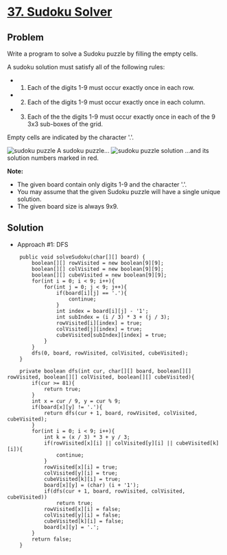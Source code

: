# <a href='https://leetcode.com/problems/sudoku-solver/'>37. Sudoku Solver</a>

## Problem
Write a program to solve a Sudoku puzzle by filling the empty cells.

A sudoku solution must satisfy all of the following rules:
- 1. Each of the digits 1-9 must occur exactly once in each row.
- 2. Each of the digits 1-9 must occur exactly once in each column.
- 3. Each of the the digits 1-9 must occur exactly once in each of the 9 3x3 sub-boxes of the grid.

Empty cells are indicated by the character '.'.

<img src='https://upload.wikimedia.org/wikipedia/commons/thumb/f/ff/Sudoku-by-L2G-20050714.svg/250px-Sudoku-by-L2G-20050714.svg.png' alt='sudoku puzzle'>
A sudoku puzzle...

<img src='https://upload.wikimedia.org/wikipedia/commons/thumb/3/31/Sudoku-by-L2G-20050714_solution.svg/250px-Sudoku-by-L2G-20050714_solution.svg.png' alt='sudoku puzzle solution'>
...and its solution numbers marked in red.

<strong>Note:</strong>
- The given board contain only digits 1-9 and the character '.'.
- You may assume that the given Sudoku puzzle will have a single unique solution.
- The given board size is always 9x9.

## Solution
- Approach #1: DFS
```
    public void solveSudoku(char[][] board) {
        boolean[][] rowVisited = new boolean[9][9];
        boolean[][] colVisited = new boolean[9][9];
        boolean[][] cubeVisited = new boolean[9][9];
        for(int i = 0; i < 9; i++){
            for(int j = 0; j < 9; j++){
                if(board[i][j] == '.'){
                    continue;
                }
                int index = board[i][j] - '1';
                int subIndex = (i / 3) * 3 + (j / 3);
                rowVisited[i][index] = true;
                colVisited[j][index] = true;
                cubeVisited[subIndex][index] = true;
            }
        }
        dfs(0, board, rowVisited, colVisited, cubeVisited);
    }
    
    private boolean dfs(int cur, char[][] board, boolean[][] rowVisited, boolean[][] colVisited, boolean[][] cubeVisited){
        if(cur >= 81){
            return true;
        }
        int x = cur / 9, y = cur % 9;
        if(board[x][y] != '.'){
            return dfs(cur + 1, board, rowVisited, colVisited, cubeVisited);
        }
        for(int i = 0; i < 9; i++){
            int k = (x / 3) * 3 + y / 3;
            if(rowVisited[x][i] || colVisited[y][i] || cubeVisited[k][i]){
                continue;
            }
            rowVisited[x][i] = true;
            colVisited[y][i] = true;
            cubeVisited[k][i] = true;
            board[x][y] = (char) (i + '1');
            if(dfs(cur + 1, board, rowVisited, colVisited, cubeVisited)) 
                return true;
            rowVisited[x][i] = false;
            colVisited[y][i] = false;
            cubeVisited[k][i] = false;
            board[x][y] = '.';
        }
        return false;
    }
```
